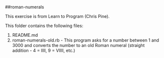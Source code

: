 ##roman-numerals

This exercise is from Learn to Program (Chris Pine).

This folder contains the following files:

1. README.md
2. roman-numerals-old.rb - This program asks for a number between 1 and 3000 and converts the number to an old Roman numeral (straight addition - 4 = IIII, 9 = VIIII, etc.)
